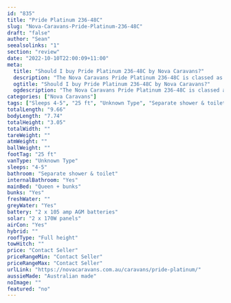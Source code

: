 ```yaml
---
id: "835"
title: "Pride Platinum 236-48C"
slug: "Nova-Caravans-Pride-Platinum-236-48C"
draft: "false"
author: "Sean"
seealsolinks: "1"
section: "review"
date: "2022-10-10T22:00:09+11:00"
meta:
  title: "Should I buy Pride Platinum 236-48C by Nova Caravans?"
  description: "The Nova Caravans Pride Platinum 236-48C is classed as Unknown Type, and sleeps 4-5 people. It is Australian made and comes in at 25 ft. It generally has Separate shower & toilet."
  ogtitle: "Should I buy Pride Platinum 236-48C by Nova Caravans?"
  ogdescription: "The Nova Caravans Pride Platinum 236-48C is classed as Unknown Type, and sleeps 4-5 people. It is Australian made and comes in at 25 ft. It generally has Separate shower & toilet."
categories: ["Nova Caravans"]
tags: ["Sleeps 4-5", "25 ft", "Unknown Type", "Separate shower & toilet", "Full height", "Price Unknown", "Australian made"]
totalLength: "9.66"
bodyLength: "7.74"
totalHeight: "3.05"
totalWidth: ""
tareWeight: ""
atmWeight: ""
ballWeight: ""
footTag: "25 ft"
vanType: "Unknown Type"
sleeps: "4-5"
bathroom: "Separate shower & toilet"
internalBathroom: "Yes"
mainBed: "Queen + bunks"
bunks: "Yes"
freshWater: ""
greyWater: "Yes"
battery: "2 x 105 amp AGM batteries"
solar: "2 x 170W panels"
airCon: "Yes"
hybrid: ""
roofType: "Full height"
towHitch: ""
price: "Contact Seller"
priceRangeMin: "Contact Seller"
priceRangeMax: "Contact Seller"
urlLink: "https://novacaravans.com.au/caravans/pride-platinum/"
aussieMade: "Australian made"
noImage: ""
featured: "no"
---
```

